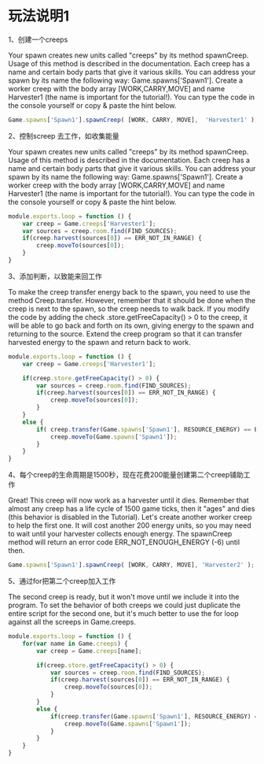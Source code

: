 # 玩法说明1
1、创建一个creeps

 Your spawn creates new units called "creeps" by its method spawnCreep.
 Usage of this method is described in the documentation.
 Each creep has a name and certain body parts that give it various skills.
 You can address your spawn by its name the following way: Game.spawns['Spawn1'].
 Create a worker creep with the body array [WORK,CARRY,MOVE]
 and name Harvester1 (the name is important for the tutorial!). 
 You can type the code in the console yourself or copy & paste the hint below.

```js
Game.spawns['Spawn1'].spawnCreep( [WORK, CARRY, MOVE],  'Harvester1' );
```

2、控制screep 去工作，如收集能量

 Your spawn creates new units called "creeps" by its method spawnCreep.
 Usage of this method is described in the documentation.
 Each creep has a name and certain body parts that give it various skills.
 You can address your spawn by its name the following way: Game.spawns['Spawn1'].
 Create a worker creep with the body array [WORK,CARRY,MOVE]
 and name Harvester1 (the name is important for the tutorial!). 
 You can type the code in the console yourself or copy & paste the hint below.

```js
module.exports.loop = function () {
    var creep = Game.creeps['Harvester1'];
    var sources = creep.room.find(FIND_SOURCES);
    if(creep.harvest(sources[0]) == ERR_NOT_IN_RANGE) {
        creep.moveTo(sources[0]);
    }
}
```

3、添加判断，以致能来回工作

 To make the creep transfer energy back to the spawn, you need to use the method Creep.transfer. 
 However, remember that it should be done when the creep is next to the spawn, so the creep needs to walk back.
 If you modify the code by adding the check .store.getFreeCapacity() > 0 to the creep, 
 it will be able to go back and forth on its own,
 giving energy to the spawn and returning to the source.
 Extend the creep program so that it can transfer harvested energy to the spawn and return back to work.

```js
module.exports.loop = function () {
    var creep = Game.creeps['Harvester1'];

    if(creep.store.getFreeCapacity() > 0) {
        var sources = creep.room.find(FIND_SOURCES);
        if(creep.harvest(sources[0]) == ERR_NOT_IN_RANGE) {
            creep.moveTo(sources[0]);
        }
    }
    else {
        if( creep.transfer(Game.spawns['Spawn1'], RESOURCE_ENERGY) == ERR_NOT_IN_RANGE ) {
            creep.moveTo(Game.spawns['Spawn1']);
        }
    }
}
```
4、每个creep的生命周期是1500秒，现在花费200能量创建第二个creep铺助工作

 Great! This creep will now work as a harvester until it dies.
 Remember that almost any creep has a life cycle of 1500 game ticks, then it "ages" and dies (this behavior is disabled in the Tutorial).
 Let's create another worker creep to help the first one.
 It will cost another 200 energy units, so you may need to wait until your harvester collects enough energy.
 The spawnCreep method will return an error code ERR_NOT_ENOUGH_ENERGY (-6) until then.

```js
Game.spawns['Spawn1'].spawnCreep( [WORK, CARRY, MOVE], 'Harvester2' );
```
5、通过for把第二个creep加入工作

 The second creep is ready, but it won't move until we include it into the program.
 To set the behavior of both creeps we could just duplicate the entire script for the second one, 
 but it's much better to use the for loop against all the screeps in Game.creeps.

```js
module.exports.loop = function () {
    for(var name in Game.creeps) {
        var creep = Game.creeps[name];

        if(creep.store.getFreeCapacity() > 0) {
            var sources = creep.room.find(FIND_SOURCES);
            if(creep.harvest(sources[0]) == ERR_NOT_IN_RANGE) {
                creep.moveTo(sources[0]);
            }
        }
        else {
            if(creep.transfer(Game.spawns['Spawn1'], RESOURCE_ENERGY) == ERR_NOT_IN_RANGE) {
                creep.moveTo(Game.spawns['Spawn1']);
            }
        }
    }
}
```
